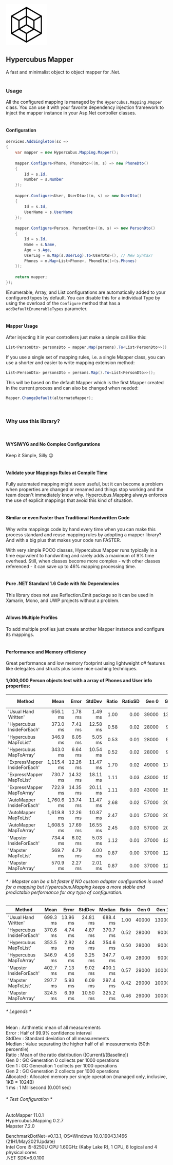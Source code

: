 ![Icon](https://raw.githubusercontent.com/dannotsys/Hypercubus.Mapping/main/.github/images/Hypercubus_icon.png)

## Hypercubus Mapper
A fast and minimalist object to object mapper for .Net.\
&nbsp;

### Usage

All the configured mapping is managed by the `Hypercubus.Mapping.Mapper` class. You can use it with your favorite dependency injection framework to inject the mapper instance in your Asp.Net controller classes.\
&nbsp;

#### Configuration
```csharp
services.AddSingleton(sc =>
{
    var mapper = new Hypercubus.Mapping.Mapper();

    mapper.Configure<Phone, PhoneDto>((m, s) => new PhoneDto()
    {
        Id = s.Id,
        Number = s.Number
    });

    mapper.Configure<User, UserDto>((m, s) => new UserDto()
    {
        Id = s.Id,
        UserName = s.UserName
    });

    mapper.Configure<Person, PersonDto>((m, s) => new PersonDto()
    {
        Id = s.Id,
        Name = s.Name,
        Age = s.Age,
        UserLog = m.Map(s.UserLog).To<UserDto>(), // New Syntax!
        Phones = m.Map<List<Phone>, PhoneDto[]>(s.Phones)
    });

    return mapper;
});
```
IEnumerable, Array, and List configurations are automatically added to your configured types by default. You can disable this for a individual Type by using the overload of the `Configure` method that has a `addDefaultEnumerableTypes` parameter.\
&nbsp;


#### Mapper Usage
After injecting it in your controllers just make a simple call like this:

```csharp
List<PersonDto> personsDto = mapper.Map(persons).To<List<PersonDto>>();
```
If you use a single set of mapping rules, i.e. a single Mapper class, you can use a shorter and easier to write mapping extension method:

```csharp
List<PersonDto> personsDto = persons.Map().To<List<PersonDto>>();
```
This will be based on the default Mapper which is the first Mapper created in the current process and can also be changed when needed:
```csharp
Mapper.ChangeDefault(alternateMapper);
```
&nbsp;

### Why use this library?
&nbsp;

#### WYSIWYG and No Complex Configurations

Keep it Simple, Silly :wink:\
&nbsp;

#### Validate your Mappings Rules at Compile Time

Fully automated mapping might seem useful, but it can become a problem when properties are changed or renamed and things stop working and the team doesn't immediately know why. Hypercubus.Mapping always enforces the use of explicit mappings that avoid this kind of situation.\
&nbsp;

#### Similar or even Faster than Traditional Handwritten Code

Why write mappings code by hand every time when you can make this process standard and reuse mapping rules by adopting a mapper library? And with a big plus that makes your code run FASTER.

With very simple POCO classes, Hypercubus Mapper runs typically in a time equivalent to handwriting and rarely adds a maximum of 9% time overhead. Still, when classes become more complex - with other classes referenced - it can save up to 46% mapping processing time.\
&nbsp;

#### Pure .NET Standard 1.6 Code with No Dependencies

This library does not use Reflection.Emit package so it can be used in Xamarin, Mono, and UWP projects without a problem.\
&nbsp;

#### Allows Multiple Profiles

To add multiple profiles just create another Mapper instance and configure its mappings.\
&nbsp;

#### Performance and Memory efficiency
Great performance and low memory footprint using lightweight c# features like delegates and structs plus some nice caching techniques.

#### 1,000,000 Person objects test with a array of Phones and User info properties:

|                        Method |       Mean |    Error |   StdDev | Ratio | RatioSD |      Gen 0 |      Gen 1 |     Gen 2 | Allocated |
|------------------------------ |-----------:|---------:|---------:|------:|--------:|-----------:|-----------:|----------:|----------:|
|          'Usual Hand Written' |   656.1 ms |  1.78 ms |  1.49 ms |  1.00 |    0.00 | 39000      | 13000      |         - |    244 MB |
|    'Hypercubus InsideForEach' |   373.0 ms |  7.41 ms | 12.58 ms |  0.58 |    0.02 | 28000      |  9000      |         - |    184 MB |
|        'Hypercubus MapToList' |   346.9 ms |  6.05 ms |  5.05 ms |  0.53 |    0.01 | 28000      |  9000      |         - |    175 MB |
|       'Hypercubus MapToArray' |   343.0 ms |  6.64 ms | 10.54 ms |  0.52 |    0.02 | 28000      |  9000      |         - |    175 MB |
| 'ExpressMapper InsideForEach' | 1,115.4 ms | 12.26 ms | 11.47 ms |  1.70 |    0.02 | 49000      | 17000      | 1000      |    306 MB |
|     'ExpressMapper MapToList' |   730.7 ms | 14.32 ms | 18.11 ms |  1.11 |    0.03 | 43000      | 15000      | 1000      |    275 MB |
|    'ExpressMapper MapToArray' |   722.9 ms | 14.35 ms | 20.11 ms |  1.11 |    0.03 | 43000      | 15000      | 1000      |    275 MB |
|    'AutoMapper InsideForEach' | 1,760.6 ms | 13.74 ms | 11.47 ms |  2.68 |    0.02 | 57000      | 20000      | 1000      |    352 MB |
|        'AutoMapper MapToList' | 1,619.8 ms | 12.26 ms | 10.87 ms |  2.47 |    0.01 | 57000      | 20000      | 1000      |    352 MB |
|       'AutoMapper MapToArray' | 1,608.5 ms | 17.69 ms | 16.55 ms |  2.45 |    0.03 | 57000      | 20000      | 1000      |    343 MB |
|       'Mapster InsideForEach' |   734.4 ms |  6.02 ms |  5.03 ms |  1.12 |    0.01 | 37000      | 12000      |         - |    237 MB |
|           'Mapster MapToList' |   569.7 ms |  4.79 ms |  4.00 ms |  0.87 |    0.00 | 37000      | 12000      |         - |    229 MB |
|          'Mapster MapToArray' |   570.9 ms |  2.27 ms |  2.01 ms |  0.87 |    0.00 | 37000      | 12000      |         - |    229 MB |

###### * : Mapster can be a bit faster if NO custom adapter configuration is used for a mapping but Hypercubus.Mapping keeps a more stable and predictable performance for any type of configuration.

|                     Method |     Mean |    Error |   StdDev |   Median | Ratio |      Gen 0 |      Gen 1 | Allocated |
|--------------------------- |---------:|---------:|---------:|---------:|------:|-----------:|-----------:|----------:|
|       'Usual Hand Written' | 699.3 ms | 13.96 ms | 24.81 ms | 688.4 ms |  1.00 | 40000      | 13000      |    244 MB |
| 'Hypercubus InsideForEach' | 370.6 ms |  4.74 ms |  4.87 ms | 370.7 ms |  0.52 | 28000      |  9000      |    184 MB |
|     'Hypercubus MapToList' | 353.5 ms |  2.92 ms |  2.44 ms | 354.6 ms |  0.50 | 28000      |  9000      |    175 MB |
|    'Hypercubus MapToArray' | 346.9 ms |  4.16 ms |  3.25 ms | 347.7 ms |  0.49 | 28000      |  9000      |    175 MB |
|    'Mapster InsideForEach' | 402.7 ms |  7.13 ms |  9.02 ms | 400.1 ms |  0.57 | 29000      | 10000      |    191 MB |
|        'Mapster MapToList' | 297.7 ms |  5.93 ms |  6.09 ms | 297.4 ms |  0.42 | 29000      | 10000      |    183 MB |
|       'Mapster MapToArray' | 324.5 ms |  6.39 ms | 10.50 ms | 325.2 ms |  0.46 | 29000      | 10000      |    183 MB |

###### * Legends *
 Mean      : Arithmetic mean of all measurements\
  Error     : Half of 99.9% confidence interval\
  StdDev    : Standard deviation of all measurements\
  Median    : Value separating the higher half of all measurements (50th percentile)\
  Ratio     : Mean of the ratio distribution ([Current]/[Baseline])\
  Gen 0     : GC Generation 0 collects per 1000 operations\
  Gen 1     : GC Generation 1 collects per 1000 operations\
  Gen 2     : GC Generation 2 collects per 1000 operations\
  Allocated : Allocated memory per single operation (managed only, inclusive, 1KB = 1024B)\
  1 ms      : 1 Millisecond (0.001 sec)

###### * Test Configuration *

AutoMapper 11.0.1\
Hypercubus.Mapping 0.2.7\
Mapster 7.2.0

BenchmarkDotNet=v0.13.1, OS=Windows 10.0.19043.1466 (21H1/May2021Update)\
Intel Core i5-8250U CPU 1.60GHz (Kaby Lake R), 1 CPU, 8 logical and 4 physical cores\
.NET SDK=6.0.100 
